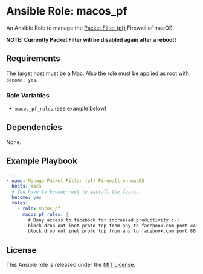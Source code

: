 # Ansible Role: macos_pf

An Ansible Role to manage the
[Packet Filter (pf)](https://en.wikipedia.org/wiki/PF_(firewall))
Firewall of macOS.

**NOTE: Currently Packet Filter will be disabled again after a reboot!**


## Requirements

The target host must be a Mac.
Also the role must be applied as root with `become: yes`.


### Role Variables

- `macos_pf_rules` (see example below)


## Dependencies

None.


## Example Playbook

```yml
---
- name: Manage Packet Filter (pf) Firewall on macOS
  hosts: macs
  # You have to become root to install the facts.
  become: yes
  roles:
    - role: macos_pf
      macos_pf_rules: |
        # Deny access to facebook for increased productivity :-)
        block drop out inet proto tcp from any to facebook.com port 443
        block drop out inet proto tcp from any to facebook.com port 80
```


## License

This Ansible role is released under the [MIT License](LICENSE.txt).
